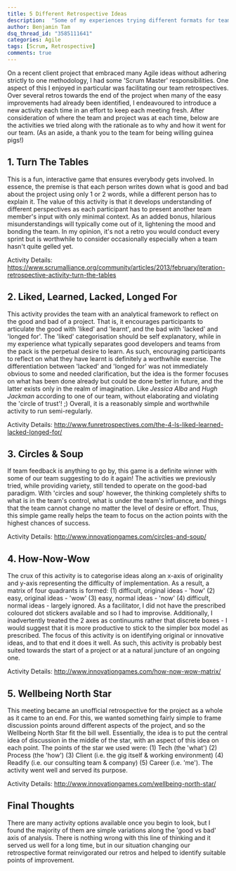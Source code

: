 ```yaml
---
title: 5 Different Retrospective Ideas
description:  "Some of my experiences trying different formats for team retrospectives"
author: Benjamin Tam
dsq_thread_id: "3585111641"
categories: Agile
tags: [Scrum, Retrospective]
comments: true
---
```


On a recent client project that embraced many Agile ideas without adhering strictly to one methodology, I had some 'Scrum Master' responsibilities. One aspect of this I enjoyed in particular was facilitating our team retrospectives. Over several retros towards the end of the project when many of the easy improvements had already been identified, I endeavoured to introduce a new activity each time in an effort to keep each meeting fresh. After consideration of where the team and project was at each time, below are the activities we tried along with the rationale as to why and how it went for our team. (As an aside, a thank you to the team for being willing guinea pigs!)

## 1. Turn The Tables

This is a fun, interactive game that ensures everybody gets involved. In essence, the premise is that each person writes down what is good and bad about the project using only 1 or 2 words, while a different person has to explain it. The value of this activity is that it develops understanding of different perspectives as each participant has to present another team member's input with only minimal context. As an added bonus, hilarious misunderstandings will typically come out of it, lightening the mood and bonding the team. In my opinion, it's not a retro you would conduct every sprint but is worthwhile to consider occasionally especially when a team hasn't quite gelled yet.

Activity Details: <https://www.scrumalliance.org/community/articles/2013/february/iteration-retrospective-activity-turn-the-tables>

## 2. Liked, Learned, Lacked, Longed For

This activity provides the team with an analytical framework to reflect on the good and bad of a project. That is, it encourages participants to articulate the good with 'liked' and 'learnt', and the bad with 'lacked' and 'longed for'. The 'liked' categorisation should be self explanatory, while in my experience what typically separates good developers and teams from the pack is the perpetual desire to learn. As such, encouraging participants to reflect on what they have learnt is definitely a worthwhile exercise. The differentiation between 'lacked' and 'longed for' was not immediately obvious to some and needed clarification, but the idea is the former focuses on what has been done already but could be done better in future, and the latter exists only in the realm of imagination. Like *Jessica Alba* and *Hugh Jackman* according to one of our team, without elaborating and violating the 'circle of trust'! ;) Overall, it is a reasonably simple and worthwhile activity to run semi-regularly.

Activity Details: <http://www.funretrospectives.com/the-4-ls-liked-learned-lacked-longed-for/>

## 3. Circles & Soup

If team feedback is anything to go by, this game is a definite winner with some of our team suggesting to do it again! The activities we previously tried, while providing variety, still tended to operate on the good-bad paradigm. With 'circles and soup' however, the thinking completely shifts to what is in the team's control, what is under the team's influence, and things that the team cannot change no matter the level of desire or effort. Thus, this simple game really helps the team to focus on the action points with the highest chances of success.

Activity Details: <http://www.innovationgames.com/circles-and-soup/>

## 4. How-Now-Wow

The crux of this activity is to categorise ideas along an x-axis of originality and y-axis representing the difficulty of implementation. As a result, a matrix of four quadrants is formed: (1) difficult, original ideas - 'how' (2) easy, original ideas - 'wow' (3) easy, normal ideas - 'now' (4) difficult, normal ideas - largely ignored. As a facilitator, I did not have the prescribed coloured dot stickers available and so I had to improvise. Additionally, I inadvertently treated the 2 axes as continuums rather that discrete boxes - I would suggest that it is more productive to stick to the simpler box model as prescribed. The focus of this activity is on identifying original or innovative ideas, and to that end it does it well. As such, this activity is probably best suited towards the start of a project or at a natural juncture of an ongoing one.

Activity Details: <http://www.innovationgames.com/how-now-wow-matrix/>

## 5. Wellbeing North Star

This meeting became an unofficial retrospective for the project as a whole as it came to an end. For this, we wanted something fairly simple to frame discussion points around different aspects of the project, and so the Wellbeing North Star fit the bill well. Essentially, the idea is to put the central idea of discussion in the middle of the star, with an aspect of this idea on each point. The points of the star we used were: (1) Tech (the 'what') (2) Process (the 'how') (3) Client (i.e. the gig itself & working environment) (4) Readify (i.e. our consulting team & company) (5) Career (i.e. 'me'). The activity went well and served its purpose.

Activity Details: <http://www.innovationgames.com/wellbeing-north-star/>

## Final Thoughts

There are many activity options available once you begin to look, but I found the majority of them are simple variations along the 'good vs bad' axis of analysis. There is nothing wrong with this line of thinking and it served us well for a long time, but in our situation changing our retrospective format reinvigorated our retros and helped to identify suitable points of improvement.
